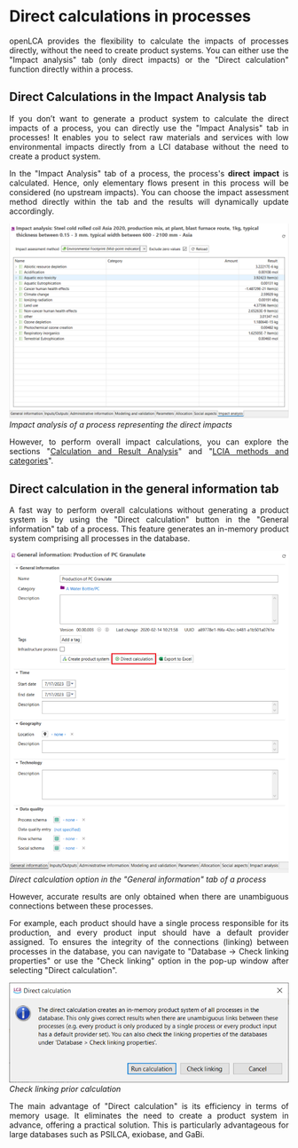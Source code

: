 # Direct calculations in processes

<div style='text-align: justify;'>

openLCA provides the flexibility to calculate the impacts of processes directly, without the need to create product systems. You can either use the "Impact analysis" tab (only direct impacts) or the "Direct calculation" function directly within a process.

## Direct Calculations in the Impact Analysis tab

If you don’t want to generate a product system to calculate the direct impacts of a process, you can directly use the "Impact Analysis" tab in processes! It enables you to select raw materials and services with low environmental impacts directly from a LCI database without the need to create a product system.

In the "Impact Analysis" tab of a process, the process's **direct impact** is calculated. Hence, only elementary flows present in this process will be considered (no upstream impacts). You can choose the impact assessment method directly within the tab and the results will dynamically update accordingly.

![](../media/impact_analysis.png)  
_Impact analysis of a process representing the direct impacts_
	
However, to perform overall impact calculations, you can explore the sections "[Calculation and Result Analysis](../res_analysis/index.html)" and "[LCIA methods and categories](../lcia_methods/importing_lcia_methods.md)".

## Direct calculation in the general information tab

A fast way to perform overall calculations without generating a product system is by using the "Direct calculation" button in the "General information" tab of a process. This feature generates an in-memory product system comprising all processes in the database. 

![](../media/general_information_process_direct.png)  
_Direct calculation option in the "General information" tab of a process_

However, accurate results are only obtained when there are unambiguous connections between these processes.

For example, each product should have a single process responsible for its production, and every product input should have a default provider assigned. To ensures the integrity of the connections (linking) between processes in the database, you can navigate to "Database → Check linking properties" or use the "Check linking" option in the pop-up window after selecting "Direct calculation".

![](../media/check_linking_new.png)  
_Check linking prior calculation_

The main advantage of "Direct calculation" is its efficiency in terms of memory usage. It eliminates the need to create a product system in advance, offering a practical solution. This is particularly advantageous for large databases such as PSILCA, exiobase, and GaBi. 



</div>